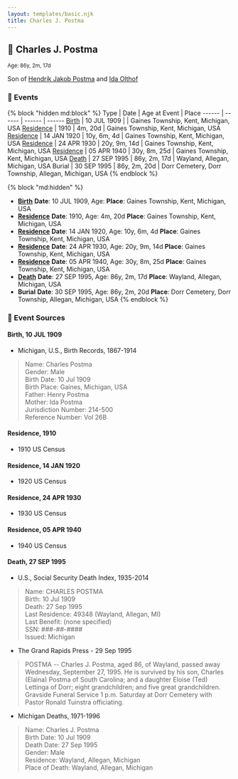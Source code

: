```yaml
---
layout: templates/basic.njk
title: Charles J. Postma
---
```

## 🔵 Charles J. Postma
<small>Age: 86y, 2m, 17d</small>

Son of [Hendrik Jakob Postma](/people/3/31727152) and [Ida Olthof](/people/6/60020862)

### 📆 Events

{% block "hidden md:block" %}
Type | Date | Age at Event | Place
------ | ------ | ------ | ------
[Birth](#event-event-2) | 10 JUL 1909 |  | Gaines Township, Kent, Michigan, USA
[Residence](#event-event-0) | 1910 | 4m, 20d | Gaines Township, Kent, Michigan, USA
[Residence](#event-event-1) | 14 JAN 1920 | 10y, 6m, 4d | Gaines Township, Kent, Michigan, USA
[Residence](#event-event-2) | 24 APR 1930 | 20y, 9m, 14d | Gaines Township, Kent, Michigan, USA
[Residence](#event-event-3) | 05 APR 1940 | 30y, 8m, 25d | Gaines Township, Kent, Michigan, USA
[Death](#event-event-7) | 27 SEP 1995 | 86y, 2m, 17d | Wayland, Allegan, Michigan, USA
Burial | 30 SEP 1995 | 86y, 2m, 20d | Dorr Cemetery, Dorr Township, Allegan, Michigan, USA
{% endblock %}

{% block "md:hidden" %}
- **[Birth](#event-event-2)**
**Date**: 10 JUL 1909, Age:
**Place**: Gaines Township, Kent, Michigan, USA
- **[Residence](#event-event-0)**
**Date**: 1910, Age: 4m, 20d
**Place**: Gaines Township, Kent, Michigan, USA
- **[Residence](#event-event-1)**
**Date**: 14 JAN 1920, Age: 10y, 6m, 4d
**Place**: Gaines Township, Kent, Michigan, USA
- **[Residence](#event-event-2)**
**Date**: 24 APR 1930, Age: 20y, 9m, 14d
**Place**: Gaines Township, Kent, Michigan, USA
- **[Residence](#event-event-3)**
**Date**: 05 APR 1940, Age: 30y, 8m, 25d
**Place**: Gaines Township, Kent, Michigan, USA
- **[Death](#event-event-7)**
**Date**: 27 SEP 1995, Age: 86y, 2m, 17d
**Place**: Wayland, Allegan, Michigan, USA
- **Burial**
**Date**: 30 SEP 1995, Age: 86y, 2m, 20d
**Place**: Dorr Cemetery, Dorr Township, Allegan, Michigan, USA
{% endblock %}

### 📰 Event Sources

#### <a id="event-event-2"></a> Birth, 10 JUL 1909
* Michigan, U.S., Birth Records, 1867-1914
>   
  > Name: Charles Postma  
  > Gender: Male  
  > Birth Date: 10 Jul 1909  
  > Birth Place: Gaines, Michigan, USA  
  > Father: Henry Postma  
  > Mother: Ida Postma  
  > Jurisdiction Number: 214-500  
  > Reference Number: Vol 26B  
  >

#### <a id="event-event-0"></a> Residence, 1910
* 1910 US Census

#### <a id="event-event-1"></a> Residence, 14 JAN 1920
* 1920 US Census

#### <a id="event-event-2"></a> Residence, 24 APR 1930
* 1930 US Census

#### <a id="event-event-3"></a> Residence, 05 APR 1940
* 1940 US Census

#### <a id="event-event-7"></a> Death, 27 SEP 1995
* U.S., Social Security Death Index, 1935-2014
>   
  > Name: CHARLES POSTMA  
  > Birth: 10 Jul 1909  
  > Death: 27 Sep 1995  
  > Last Residence: 49348 (Wayland, Allegan, MI)  
  > Last Benefit: (none specified)  
  > SSN: ###-##-####  
  > Issued: Michigan
* The Grand Rapids Press  - 29 Sep 1995
>   
  > POSTMA -- Charles J. Postma, aged 86, of Wayland, passed away Wednesday, September 27, 1995. He is survived by his son, Charles (Elaina) Postma of South Carolina; and a daughter Eloise (Ted) Lettinga of Dorr; eight grandchildren; and five great grandchildren. Gravside Funeral Service 1 p.m. Saturday at Dorr Cemetery with Pastor Ronald Tuinstra officiating.
* Michigan Deaths, 1971-1996
>   
  > Name:  Charles J. Postma  
  > Birth Date: 10 Jul 1909  
  > Death Date: 27 Sep 1995  
  > Gender: Male  
  > Residence: Wayland, Allegan, Michigan  
  > Place of Death: Wayland, Allegan, Michigan
